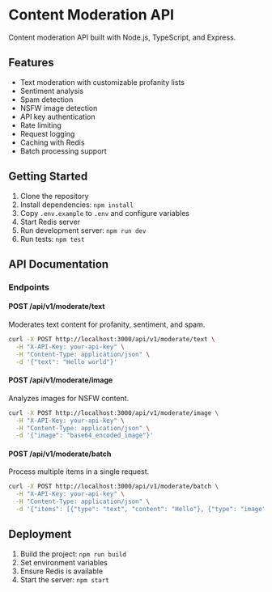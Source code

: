 # Content Moderation API

Сontent moderation API built with Node.js, TypeScript, and Express.

## Features

- Text moderation with customizable profanity lists
- Sentiment analysis
- Spam detection
- NSFW image detection
- API key authentication
- Rate limiting
- Request logging
- Caching with Redis
- Batch processing support

## Getting Started

1. Clone the repository
2. Install dependencies: `npm install`
3. Copy `.env.example` to `.env` and configure variables
4. Start Redis server
5. Run development server: `npm run dev`
6. Run tests: `npm test`

## API Documentation

### Endpoints

#### POST /api/v1/moderate/text
Moderates text content for profanity, sentiment, and spam.

```bash
curl -X POST http://localhost:3000/api/v1/moderate/text \
  -H "X-API-Key: your-api-key" \
  -H "Content-Type: application/json" \
  -d '{"text": "Hello world"}'
```

#### POST /api/v1/moderate/image
Analyzes images for NSFW content.

```bash
curl -X POST http://localhost:3000/api/v1/moderate/image \
  -H "X-API-Key: your-api-key" \
  -H "Content-Type: application/json" \
  -d '{"image": "base64_encoded_image"}'
```

#### POST /api/v1/moderate/batch
Process multiple items in a single request.

```bash
curl -X POST http://localhost:3000/api/v1/moderate/batch \
  -H "X-API-Key: your-api-key" \
  -H "Content-Type: application/json" \
  -d '{"items": [{"type": "text", "content": "Hello"}, {"type": "image", "content": "base64_image"}]}'
```

## Deployment

1. Build the project: `npm run build`
2. Set environment variables
3. Ensure Redis is available
4. Start the server: `npm start`
